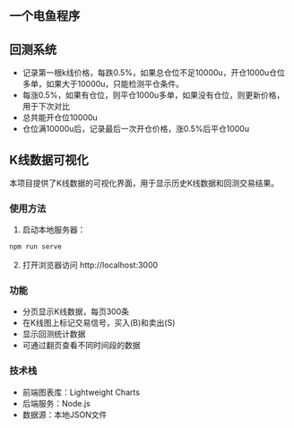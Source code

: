 ## 一个电鱼程序

## 回测系统
- 记录第一根k线价格，每跌0.5%，如果总仓位不足10000u，开仓1000u仓位多单，如果大于10000u，只能检测平仓条件。
- 每涨0.5%，如果有仓位，则平仓1000u多单，如果没有仓位，则更新价格，用于下次对比
- 总共能开仓位10000u
- 仓位满10000u后，记录最后一次开仓价格，涨0.5%后平仓1000u

## K线数据可视化

本项目提供了K线数据的可视化界面，用于显示历史K线数据和回测交易结果。

### 使用方法

1. 启动本地服务器：
```bash
npm run serve
```

2. 打开浏览器访问 http://localhost:3000

### 功能

- 分页显示K线数据，每页300条
- 在K线图上标记交易信号，买入(B)和卖出(S)
- 显示回测统计数据
- 可通过翻页查看不同时间段的数据

### 技术栈

- 前端图表库：Lightweight Charts
- 后端服务：Node.js
- 数据源：本地JSON文件